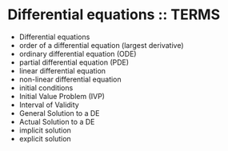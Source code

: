 # Differential equations :: TERMS

- Differential equations
- order of a differential equation (largest derivative)
- ordinary differential equation (ODE)
- partial differential equation (PDE)
- linear differential equation
- non-linear differential equation
- initial conditions
- Initial Value Problem (IVP)
- Interval of Validity
- General Solution to a DE
- Actual Solution to a DE
- implicit solution
- explicit solution
